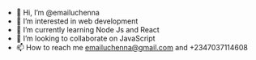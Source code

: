 - 👋 Hi, I’m @emailuchenna
- 👀 I’m interested in web development 
- 🌱 I’m currently learning Node Js and React
- 💞️ I’m looking to collaborate on JavaScript
- 📫 How to reach me emailuchenna@gmail.com and +2347037114608 

<!---
emailuchenna/emailuchenna is a ✨ special ✨ repository because its `README.md` (this file) appears on your GitHub profile.
You can click the Preview link to take a look at your changes.
--->
